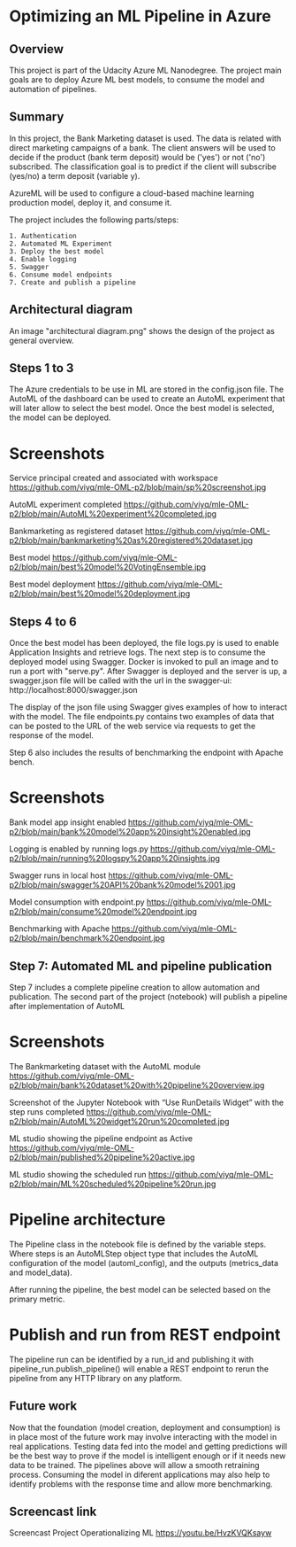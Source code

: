 # Optimizing an ML Pipeline in Azure

## Overview
This project is part of the Udacity Azure ML Nanodegree.
The project main goals are to deploy Azure ML best models, to consume the model and automation of pipelines.

## Summary

In this project, the Bank Marketing dataset is used. The data is related with direct marketing campaigns of a bank. The client answers will be used to decide if the product (bank term deposit) 
would be ('yes') or not ('no') subscribed. The classification goal is to predict if the client will subscribe (yes/no) a term deposit (variable y).

AzureML will be used to configure a cloud-based machine learning production model, deploy it, and consume it. 

The project includes the following parts/steps:

    1. Authentication
    2. Automated ML Experiment
    3. Deploy the best model
    4. Enable logging
    5. Swagger
    6. Consume model endpoints
    7. Create and publish a pipeline
    
## Architectural diagram

An image "architectural diagram.png" shows the design of the project as general overview. 

## Steps 1 to 3

The Azure credentials to be use in ML are stored in the config.json file. The AutoML of the dashboard can be used to create an AutoML experiment
that will later allow to select the best model. Once the best model is selected, the model can be deployed.

# Screenshots

Service principal created and associated with workspace
https://github.com/viyq/mle-OML-p2/blob/main/sp%20screenshot.jpg

AutoML experiment completed 
https://github.com/viyq/mle-OML-p2/blob/main/AutoML%20experiment%20completed.jpg

Bankmarketing as registered dataset 
https://github.com/viyq/mle-OML-p2/blob/main/bankmarketing%20as%20registered%20dataset.jpg

Best model 
https://github.com/viyq/mle-OML-p2/blob/main/best%20model%20VotingEnsemble.jpg

Best model deployment 
https://github.com/viyq/mle-OML-p2/blob/main/best%20model%20deployment.jpg

## Steps 4 to 6

Once the best model has been deployed, the file logs.py is used to enable Application Insights and retrieve logs. The next step is to consume the deployed model
using Swagger. Docker is invoked to pull an image and to run a port with "serve.py". After Swagger is deployed and the server is up, a swagger.json file will be 
called with the url in the swagger-ui:    http://localhost:8000/swagger.json

The display of the json file using Swagger gives examples of how to interact with the model. The file endpoints.py contains two examples of data that can be posted
to the URL of the web service via requests to get the response of the model.

Step 6 also includes the results of benchmarking the endpoint with Apache bench.

# Screenshots

Bank model app insight enabled
https://github.com/viyq/mle-OML-p2/blob/main/bank%20model%20app%20insight%20enabled.jpg

Logging is enabled by running logs.py
https://github.com/viyq/mle-OML-p2/blob/main/running%20logspy%20app%20insights.jpg

Swagger runs in local host
https://github.com/viyq/mle-OML-p2/blob/main/swagger%20API%20bank%20model%2001.jpg

Model consumption with endpoint.py 
https://github.com/viyq/mle-OML-p2/blob/main/consume%20model%20endpoint.jpg

Benchmarking with Apache
https://github.com/viyq/mle-OML-p2/blob/main/benchmark%20endpoint.jpg

## Step 7: Automated ML and pipeline publication

Step 7 includes a complete pipeline creation to allow automation and publication. The second part of the project (notebook) will publish a pipeline after implementation of AutoML

# Screenshots

The Bankmarketing dataset with the AutoML module
https://github.com/viyq/mle-OML-p2/blob/main/bank%20dataset%20with%20pipeline%20overview.jpg

Screenshot of the Jupyter Notebook with “Use RunDetails Widget” with the step runs completed
https://github.com/viyq/mle-OML-p2/blob/main/AutoML%20widget%20run%20completed.jpg

ML studio showing the pipeline endpoint as Active
https://github.com/viyq/mle-OML-p2/blob/main/published%20pipeline%20active.jpg

ML studio showing the scheduled run
https://github.com/viyq/mle-OML-p2/blob/main/ML%20scheduled%20pipeline%20run.jpg

# Pipeline architecture

The Pipeline class in the notebook file is defined by the variable steps. Where steps is an AutoMLStep object type that includes the AutoML configuration of the model (automl_config), 
and the outputs (metrics_data and model_data).

After running the pipeline, the best model can be selected based on the primary metric.

# Publish and run from REST endpoint

The pipeline run can be identified by a run_id and publishing it with pipeline_run.publish_pipeline() will enable a REST endpoint to rerun the pipeline from any HTTP library on any platform.

## Future work

Now that the foundation (model creation, deployment and consumption) is in place most of the future work may involve interacting with the model in real applications.
Testing data fed into the model and getting predictions will be the best way to prove if the model is intelligent enough or if it needs new data to be trained. 
The pipelines above will allow a smooth retraining process. Consuming the model in diferent applications may also help to identify problems with the response time and 
allow more benchmarking.
 
## Screencast link

Screencast Project Operationalizing ML
https://youtu.be/HvzKVQKsayw


